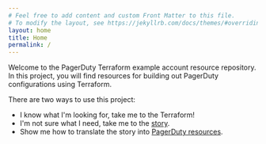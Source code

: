 ```yaml
---
# Feel free to add content and custom Front Matter to this file.
# To modify the layout, see https://jekyllrb.com/docs/themes/#overriding-theme-defaults
layout: home
title: Home
permalink: /
---
```


Welcome to the PagerDuty Terraform example account resource repository. In this project, you will find resources for building out PagerDuty configurations using Terraform.

There are two ways to use this project:
* I know what I'm looking for, take me to the Terraform!
* I'm not sure what I need, take me to the [story](/acme).
* Show me how to translate the story into [PagerDuty resources](/resources).